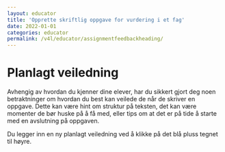 ```yaml
---
layout: educator
title: 'Opprette skriftlig oppgave for vurdering i et fag'
date: 2022-01-01
categories: educator
permalink: /v4l/educator/assignmentfeedbackheading/
---
```

# Planlagt veiledning

Avhengig av hvordan du kjenner dine elever, har du sikkert gjort deg noen betraktninger om hvordan du best kan veilede de når de skriver en oppgave.
Dette kan være hint om struktur på teksten, det kan være momenter de bør huske på å få med, eller tips om at det er på tide å starte med en avslutning på oppgaven.

Du legger inn en ny planlagt veiledning ved å klikke på det blå pluss tegnet til høyre.

